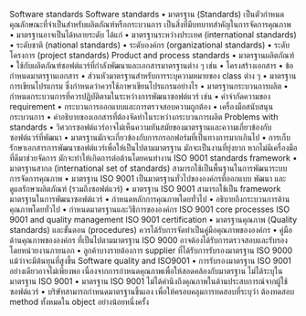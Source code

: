Software standards
Software standards
•	มาตรฐาน (Standards) เป็นตัวกำหนดคุณลักษณะที่จำเป็นสำหรับผลิตภัณฑ์หรือกระบวนการ เป็นสิ่งที่มีบทบาทสำคัญในการจัดการคุณภาพ
•	มาตรฐานอาจเป็นได้หลายระดับ ได้แก่
•	มาตรฐานระหว่างประเทศ (international standards) 
•	ระดับชาติ (national standards) 
•	ระดับองค์กร (organizational standards) 
•	ระดับโครงการ (project standards)
Product and process standards
•	มาตรฐานผลิตภัณฑ์
•	ใช้กับผลิตภัณฑ์ซอฟต์แวร์ที่กำลังพัฒนาและเอกสารมาตรฐานต่าง ๆ  เช่น 
•	โครงสร้างเอกสาร
•	ข้อกำหนดมาตรฐานเอกสาร
•	ส่วนหัวมาตรฐานสำหรับการระบุความหมายของ class ต่าง ๆ
•	มาตรฐานการเขียนโปรแกรม ซึ่งกำหนดว่าควรใช้ภาษาเขียนโปรแกรมอย่างไร
•	มาตรฐานกระบวนการผลิต
•	กำหนดกระบวนการที่ควรปฏิบัติตามในระหว่างการพัฒนาซอฟต์แวร์ เช่น
•	คำจำกัดความของ requirement 
•	กระบวนการออกแบบและการตรวจสอบความถูกต้อง 
•	เครื่องมือสนับสนุนกระบวนการ 
•	คำอธิบายของเอกสารที่ต้องจัดทำในระหว่างกระบวนการผลิต
Problems with standards
•	วิศวกรซอฟต์แวร์อาจไม่เห็นความทันสมัยของมาตรฐานและความเกี่ยวข้องกับซอฟต์แวร์ที่พัฒนา
•	มาตรฐานมักจะเกี่ยวข้องกับการกรอกฟอร์มที่เป็นทางการมากเกินไป
•	การเก็บรักษาเอกสารการพัฒนาซอฟต์แวร์เพื่อให้เป็นไปตามมาตรฐาน มักจะเป็นงานที่ยุ่งยาก หากไม่มีเครื่องมือที่ดีมาช่วยจัดการ มักจะทำให้เกิดการต่อต้านโดยคนทำงาน
ISO 9001 standards framework
•	มาตรฐานสากล (international set of standards) สามารถใช้เป็นพื้นฐานในการพัฒนาระบบการจัดการคุณภาพ
•	มาตรฐาน ISO 9001 เป็นมาตรฐานทั่วไปขององค์กรที่ออกแบบ พัฒนา และดูแลรักษาผลิตภัณฑ์ (รวมถึงซอฟต์แวร์)
•	มาตรฐาน ISO 9001 สามารถใช้เป็น framework มาตรฐานในการพัฒนาซอฟต์แวร์
•	กำหนดหลักการคุณภาพโดยทั่วไป
•	อธิบายถึงกระบวนการด้านคุณภาพโดยทั่วไป
•	กำหนดมาตรฐานและวิธีการขององค์กร
ISO 9001 core processes 
ISO 9001 and quality management 
ISO 9001 certification
•	มาตรฐานคุณภาพ (Quality standards) และขั้นตอน (procedures) ควรได้รับการจัดทำเป็นคู่มือคุณภาพขององค์กร
•	คู่มือด้านคุณภาพขององค์กร ที่เป็นไปตามมาตรฐาน ISO 9000 อาจต้องได้รับการตรวจสอบและรับรองโดยหน่วยงานภายนอก
•	ลูกค้าบางรายต้องการ supplier ที่ได้รับการรับรองมาตรฐาน ISO 9000 แม้ว่าจะมีต้นทุนที่สูงขึ้น
Software quality and ISO9001
•	การรับรองมาตรฐาน ISO 9001 อย่างเดียวอาจไม่เพียงพอ เนื่องจากการกำหนดคุณภาพเพื่อให้สอดคล้องกับมาตรฐาน ไม่ได้ระบุในมาตรฐาน ISO 9001
•	มาตรฐาน ISO 9001 ไม่ได้คำนึงถึงคุณภาพในด้านประสบการณ์จากผู้ใช้ซอฟต์แวร์ 
•	บริษัทสามารถกำหนดมาตรฐานขึ้นเอง เพื่อให้ครอบคลุมการทดสอบที่ระบุว่า ต้องทดสอบ method ทั้งหมดใน object อย่างน้อยหนึ่งครั้ง
